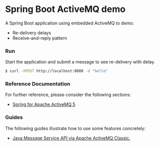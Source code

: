 # Spring Boot ActiveMQ demo

A Spring Boot application using embedded ActiveMQ to demo:

* Re-delivery delays
* Receive-and-reply pattern

### Run

Start the application and submit a message to see re-delivery with delay.

```sh
$ curl -XPOST http://localhost:8080 -d "hello"
```

### Reference Documentation
For further reference, please consider the following sections:

* [Spring for Apache ActiveMQ 5](https://docs.spring.io/spring-boot/docs/2.2.5.RELEASE/reference/htmlsingle/#boot-features-activemq)

### Guides
The following guides illustrate how to use some features concretely:

* [Java Message Service API via Apache ActiveMQ Classic.](https://spring.io/guides/gs/messaging-jms/)

